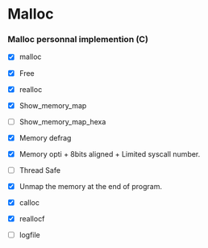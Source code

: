 # Malloc

### Malloc personnal implemention (C)


- [x] malloc
- [x] Free
- [x] realloc
- [x] Show_memory_map

- [ ] Show_memory_map_hexa
- [x] Memory defrag
- [x] Memory opti + 8bits aligned + Limited syscall number.
- [ ] Thread Safe
- [x] Unmap the memory at the end of program.
- [x] calloc
- [x] reallocf
- [ ] logfile